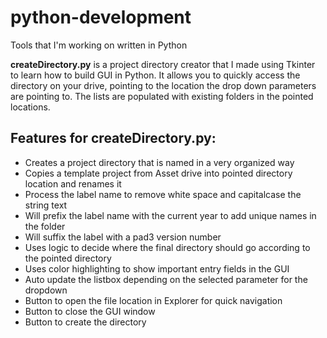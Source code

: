 # python-development
Tools that I'm working on written in Python

<strong>createDirectory.py</strong> is a project directory creator that I made using Tkinter to learn how to build GUI in Python. It allows you to quickly access the directory on your drive, pointing to the location the drop down parameters are pointing to. The lists are populated with existing folders in the pointed locations.

<h2>Features for createDirectory.py:</h2>

<ul>
  <li>Creates a project directory that is named in a very organized way</li>
  <li>Copies a template project from Asset drive into pointed directory location and renames it</li>
  <li>Process the label name to remove white space and capitalcase the string text</li>
  <li>Will prefix the label name with the current year to add unique names in the folder</li>
  <li>Will suffix the label with a pad3 version number</li>
  <li>Uses logic to decide where the final directory should go according to the pointed directory</li>
  <li>Uses color highlighting to show important entry fields in the GUI</li>
  <li>Auto update the listbox depending on the selected parameter for the dropdown</li>
  <li>Button to open the file location in Explorer for quick navigation</li>
  <li>Button to close the GUI window</li>
  <li>Button to create the directory</li>
</ul>
